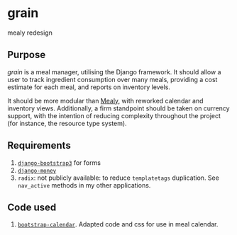 # grain
mealy redesign

## Purpose
_grain_ is a meal manager, utilising the Django framework. It should allow a user to track ingredient consumption over many meals, providing a cost estimate for each meal, and reports on inventory levels.

It should be more modular than [Mealy](https://github.com/nw0/mealy/), with reworked calendar and inventory views. Additionally, a firm standpoint should be taken on currency support, with the intention of reducing complexity throughout the project (for instance, the resource type system).

## Requirements
1. [`django-bootstrap3`](https://github.com/dyve/django-bootstrap3) for forms
1. [`django-money`](https://github.com/django-money/django-money/)
1. `radix`: not publicly available: to reduce `templatetags` duplication. See `nav_active` methods in my other applications.

## Code used
1. [`bootstrap-calendar`](https://github.com/Serhioromano/bootstrap-calendar/). Adapted code and css for use in meal calendar.
